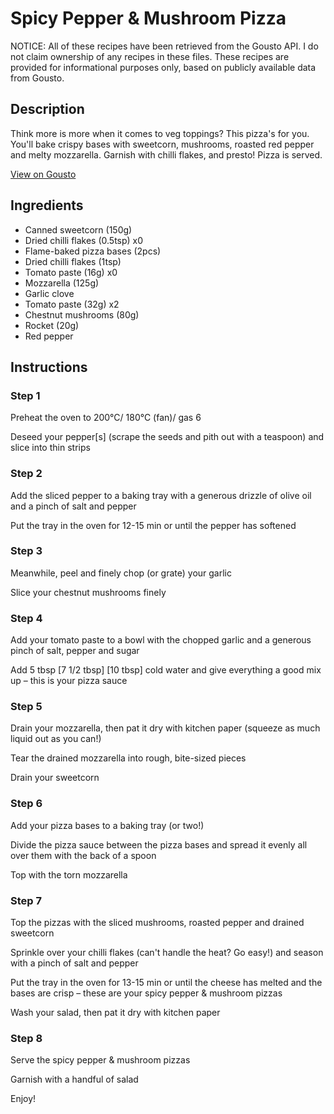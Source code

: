 # Spicy Pepper & Mushroom Pizza

NOTICE: All of these recipes have been retrieved from the Gousto API. I do not claim ownership of any recipes in these files. These recipes are provided for informational purposes only, based on publicly available data from Gousto.

## Description

Think more is more when it comes to veg toppings? This pizza's for you. You'll bake crispy bases with sweetcorn, mushrooms, roasted red pepper and melty mozzarella. Garnish with chilli flakes, and presto! Pizza is served. 

[View on Gousto](https://www.gousto.co.uk/recipes/cookbook/spicy-mixed-veg-pizza)

## Ingredients

- Canned sweetcorn (150g)
- Dried chilli flakes (0.5tsp) x0
- Flame-baked pizza bases (2pcs)
- Dried chilli flakes (1tsp)
- Tomato paste (16g) x0
- Mozzarella (125g)
- Garlic clove
- Tomato paste (32g) x2
- Chestnut mushrooms (80g)
- Rocket (20g)
- Red pepper

## Instructions


### Step 1

Preheat the oven to 200°C/ 180°C (fan)/ gas 6

Deseed your pepper[s] (scrape the seeds and pith out with a teaspoon) and slice into thin strips


### Step 2

Add the sliced pepper to a baking tray with a generous drizzle of olive oil and a pinch of salt and pepper

Put the tray in the oven for 12-15 min or until the pepper has softened


### Step 3

Meanwhile, peel and finely chop (or grate) your garlic

Slice your chestnut mushrooms finely


### Step 4

Add your tomato paste to a bowl with the chopped garlic and a generous pinch of salt, pepper and sugar

Add 5 tbsp <span class="text-purple">[7 1/2 tbsp]</span> <span class="text-danger">[10 tbsp]</span> cold water and give everything a good mix up – this is your pizza sauce


### Step 5

Drain your mozzarella, then pat it dry with kitchen paper (squeeze as much liquid out as you can!)

Tear the drained mozzarella into rough, bite-sized pieces

Drain your sweetcorn


### Step 6

Add your pizza bases to a baking tray (or two!)

Divide the pizza sauce between the pizza bases and spread it evenly all over them with the back of a spoon

Top with the torn mozzarella


### Step 7

Top the pizzas with the sliced mushrooms, roasted pepper and drained sweetcorn

Sprinkle over your chilli flakes (can't handle the heat? Go easy!) and season with a pinch of salt and pepper

Put the tray in the oven for 13-15 min or until the cheese has melted and the bases are crisp – these are your spicy pepper & mushroom pizzas

Wash your salad, then pat it dry with kitchen paper

### Step 8

Serve the spicy pepper & mushroom pizzas

Garnish with a handful of salad

Enjoy!

